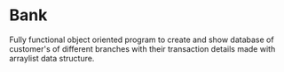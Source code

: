 # Bank
Fully functional object oriented program to create and show database of customer's of different branches with their transaction details made with arraylist data structure.
